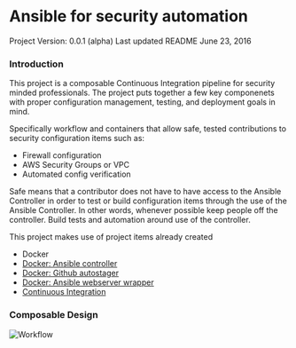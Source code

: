 # Ansible for security automation

Project Version: 0.0.1 (alpha)
Last updated README June 23, 2016

### Introduction

This project is a composable Continuous Integration pipeline for security minded professionals.  The project puts together a few key componenets with proper configuration management, testing, and deployment goals in mind.

Specifically workflow and containers that allow safe, tested contributions to security configuration items such as:

- Firewall configuration
- AWS Security Groups or VPC
- Automated config verification
 
Safe means that a contributor does not have to have access to the Ansible Controller in order to test or build configuration items through the use of the Ansible Controller.   In other words, whenever possible keep people off the controller.  Build tests and automation around use of the controller.

This project makes use of project items already created

- Docker
- [Docker: Ansible controller](https://hub.docker.com/r/sometheycallme/ansible-controller/)
- [Docker: Github autostager]()
- [Docker: Ansible webserver wrapper](https://github.com/cleanerbot/ansible-security/tree/master/webserver)
- [Continuous Integration](https://circleci.com/gh/cleanerbot/ansible-security)

### Composable Design

![Workflow](https://raw.githubusercontent.com/cleanerbot/ansible-security/master/assets/security-automation-workflow.png)
